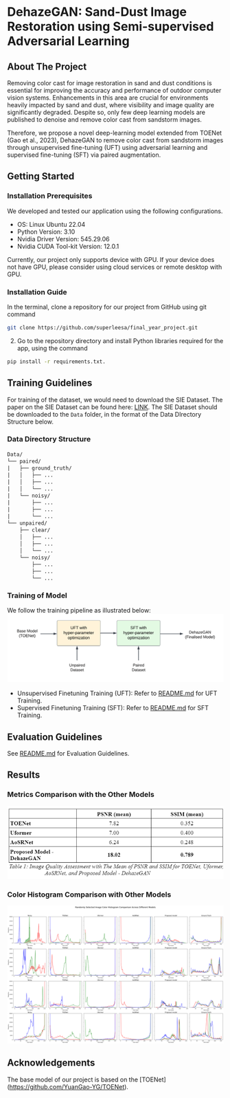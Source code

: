 # DehazeGAN: Sand-Dust Image Restoration using Semi-supervised Adversarial Learning
## About The Project
Removing color cast for image restoration in sand and dust conditions is essential for improving the accuracy and performance of outdoor computer vision systems. Enhancements in this area are crucial for environments heavily impacted by sand and dust, where visibility and image quality are significantly degraded. Despite so, only few deep learning models are published to denoise and remove color cast from sandstorm images.

Therefore, we propose a novel deep-learning model extended from TOENet (Gao et al., 2023), DehazeGAN to remove color cast from sandstorm images through unsupervised fine-tuning (UFT) using adversarial learning and supervised fine-tuning (SFT) via paired augmentation.

## Getting Started
### Installation Prerequisites
We developed and tested our application using the following configurations. 
- OS: Linux Ubuntu 22.04
- Python Version: 3.10
- Nvidia Driver Version: 545.29.06
- Nvidia CUDA Tool-kit Version: 12.0.1 

Currently, our project only supports device with GPU. If your device does not have GPU, please consider using cloud services or remote desktop with GPU.

### Installation Guide
In the terminal, clone a repository for our project from GitHub using git command 
```sh
git clone https://github.com/superleesa/final_year_project.git
```
2. Go to the repository directory and install Python libraries required for the app, using the command 
```sh
pip install -r requirements.txt.
```

## Training Guidelines
For training of the dataset, we would need to download the SIE Dataset. The paper on the SIE Dataset can be found here: [LINK](https://link.springer.com/article/10.1007/s00371-022-02448-8). The SIE Dataset should be downloaded to the ```Data``` folder, in the format of the Data DIrectory Structure below.

### Data Directory Structure
```
Data/
└── paired/
|   ├── ground_truth/
|   │   ├── ...
|   │   ├── ...
|   │   └── ...
|   └── noisy/
|       ├── ...
|       ├── ...
|       └── ...
└── unpaired/
    ├── clear/
    │   ├── ...
    │   ├── ...
    │   └── ...
    └── noisy/
        ├── ...
        ├── ...
        └── ...

```
### Training of Model
We follow the training pipeline as illustrated below:
![Training Pipeline](docs/training_pipeline.png)

- Unsupervised Finetuning Training (UFT): Refer to [README.md](train/uft/README.md) for UFT Training.
- Supervised Finetuning Training (SFT): Refer to [README.md](train/sft/toenet_base/README.md) for SFT Training.

## Evaluation Guidelines
See [README.md](evaluation/README.md) for Evaluation Guidelines.

## Results
### Metrics Comparison with the Other Models
![Comparison with the other models](docs/results_1.png)

### Color Histogram Comparison with Other Models
![Color Histogram](docs/model_comparisons_ver0.2.png)

## Acknowledgements
The base model of our project is based on the [TOENet] (https://github.com/YuanGao-YG/TOENet).










